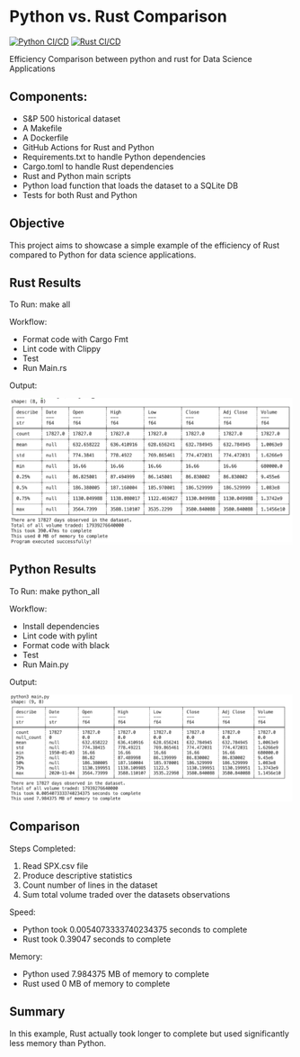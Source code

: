 # Python vs. Rust Comparison
[![Python CI/CD](https://github.com/adlerviton/Python_Rust_Comparison/actions/workflows/PythonActions.yml/badge.svg)](https://github.com/adlerviton/Python_Rust_Comparison/actions/workflows/PythonActions.yml)
[![Rust CI/CD](https://github.com/adlerviton/Python_Rust_Comparison/actions/workflows/RustActions.yml/badge.svg)](https://github.com/adlerviton/Python_Rust_Comparison/actions/workflows/RustActions.yml)


Efficiency Comparison between python and rust for Data Science Applications

## Components:
- S&P 500 historical dataset
- A Makefile
- A Dockerfile
- GitHub Actions for Rust and Python
- Requirements.txt to handle Python dependencies
- Cargo.toml to handle Rust dependencies
- Rust and Python main scripts
- Python load function that loads the dataset to a SQLite DB
- Tests for both Rust and Python

## Objective
This project aims to showcase a simple example of the efficiency of Rust compared to Python for data science applications.

## Rust Results
To Run: make all

Workflow:
- Format code with Cargo Fmt
- Lint code with Clippy
- Test
- Run Main.rs

Output:

<img width="940" alt="Rust" src="https://github.com/adlerviton/Python_Rust_Comparison/blob/main/Screenshot%202023-10-22%20at%209.52.18%20PM.png">

## Python Results
To Run: make python_all

Workflow:
- Install dependencies
- Lint code with pylint
- Format code with black
- Test
- Run Main.py

Output:

<img width="940" alt="Python" src="https://github.com/adlerviton/Python_Rust_Comparison/blob/main/Screenshot%202023-10-22%20at%209.51.19%20PM.png">

## Comparison
Steps Completed:
1. Read SPX.csv file
2. Produce descriptive statistics
3. Count number of lines in the dataset
4. Sum total volume traded over the datasets observations

Speed:
- Python took 0.0054073333740234375 seconds to complete
- Rust took 0.39047 seconds to complete

Memory:
- Python used 7.984375 MB of memory to complete
- Rust used 0 MB of memory to complete

## Summary
In this example, Rust actually took longer to complete but used significantly less memory than Python.

